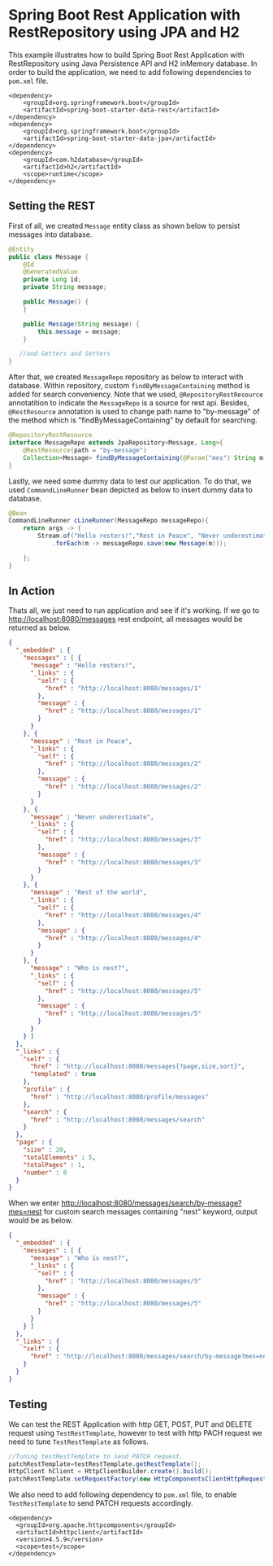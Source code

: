 # Spring Boot Rest Application with RestRepository using JPA and H2

This example illustrates how to build Spring Boot Rest Application with RestRepository using Java Persistence API and H2 inMemory database. In order to build the application, we need to add following dependencies to `pom.xml` file.

```maven
<dependency>
    <groupId>org.springframework.boot</groupId>
    <artifactId>spring-boot-starter-data-rest</artifactId>
</dependency>
<dependency>
    <groupId>org.springframework.boot</groupId>
    <artifactId>spring-boot-starter-data-jpa</artifactId>
</dependency>
<dependency>
    <groupId>com.h2database</groupId>
    <artifactId>h2</artifactId>
    <scope>runtime</scope>
</dependency>
```

## Setting the REST

First of all, we created `Message` entity class as shown below to persist messages into database.

```java
@Entity
public class Message {
    @Id
    @GeneratedValue
    private Long id;
    private String message;

    public Message() {
    }

    public Message(String message) {
        this.message = message;
    }

   //and Getters and Setters 
}
```

After that, we created `MessageRepo` repository as below to interact with database. Within repository, custom `findByMessageContaining` method is added for search conveniency. Note that we used, `@RepositoryRestResource` annotatition to indicate the `MessageRepo` is a source for rest api. Besides, `@RestResource` annotation is used to change path name to "by-message" of the method which is "findByMessageContaining" by default for searching.

```java
@RepositoryRestResource
interface MessageRepo extends JpaRepository<Message, Long>{
    @RestResource(path = "by-message")
    Collection<Message> findByMessageContaining(@Param("mes") String m);
}
```

Lastly, we need some dummy data to test our application. To do that, we used `CommandLineRunner` bean depicted as below to insert dummy data to database.

```java
@Bean
CommandLineRunner cLineRunner(MessageRepo messageRepo){
    return args -> {
        Stream.of("Hello resters!","Rest in Peace", "Never underestimate", "Rest of the world","Who is nest?")
            .forEach(m -> messageRepo.save(new Message(m)));

    };
}
```

## In Action

Thats all, we just need to run application and see if it's working.
If we go to [http://localhost:8080/messages](http://localhost:8080/messages) rest endpoint, all messages would be returned as below.

```json
{
  "_embedded" : {
    "messages" : [ {
      "message" : "Hello resters!",
      "_links" : {
        "self" : {
          "href" : "http://localhost:8080/messages/1"
        },
        "message" : {
          "href" : "http://localhost:8080/messages/1"
        }
      }
    }, {
      "message" : "Rest in Peace",
      "_links" : {
        "self" : {
          "href" : "http://localhost:8080/messages/2"
        },
        "message" : {
          "href" : "http://localhost:8080/messages/2"
        }
      }
    }, {
      "message" : "Never underestimate",
      "_links" : {
        "self" : {
          "href" : "http://localhost:8080/messages/3"
        },
        "message" : {
          "href" : "http://localhost:8080/messages/3"
        }
      }
    }, {
      "message" : "Rest of the world",
      "_links" : {
        "self" : {
          "href" : "http://localhost:8080/messages/4"
        },
        "message" : {
          "href" : "http://localhost:8080/messages/4"
        }
      }
    }, {
      "message" : "Who is nest?",
      "_links" : {
        "self" : {
          "href" : "http://localhost:8080/messages/5"
        },
        "message" : {
          "href" : "http://localhost:8080/messages/5"
        }
      }
    } ]
  },
  "_links" : {
    "self" : {
      "href" : "http://localhost:8080/messages{?page,size,sort}",
      "templated" : true
    },
    "profile" : {
      "href" : "http://localhost:8080/profile/messages"
    },
    "search" : {
      "href" : "http://localhost:8080/messages/search"
    }
  },
  "page" : {
    "size" : 20,
    "totalElements" : 5,
    "totalPages" : 1,
    "number" : 0
  }
}

```

When we enter [http://localhost:8080/messages/search/by-message?mes=nest](http://localhost:8080/messages/search/by-message?mes=nest) for custom search messages containing "nest" keyword, output would be as below.

```json
{
  "_embedded" : {
    "messages" : [ {
      "message" : "Who is nest?",
      "_links" : {
        "self" : {
          "href" : "http://localhost:8080/messages/5"
        },
        "message" : {
          "href" : "http://localhost:8080/messages/5"
        }
      }
    } ]
  },
  "_links" : {
    "self" : {
      "href" : "http://localhost:8080/messages/search/by-message?mes=nest"
    }
  }
}

```

## Testing

We can test the REST Application with http GET, POST, PUT and DELETE request using `TestRestTemplate`, however to test with http PACH request we need to tune `TestRestTemplate` as follows.

```java
//Tuning testRestTemplate to send PATCH request.
patchRestTemplate=testRestTemplate.getRestTemplate();
HttpClient hClient = HttpClientBuilder.create().build();
patchRestTemplate.setRequestFactory(new HttpComponentsClientHttpRequestFactory(hClient));
```

We also need to add following dependency to `pom.xml` file, to enable `TestRestTemplate` to send PATCH requests accordingly.

```maven
<dependency>
  <groupId>org.apache.httpcomponents</groupId>
  <artifactId>httpclient</artifactId>
  <version>4.5.9</version>
  <scope>test</scope>
</dependency>
```

